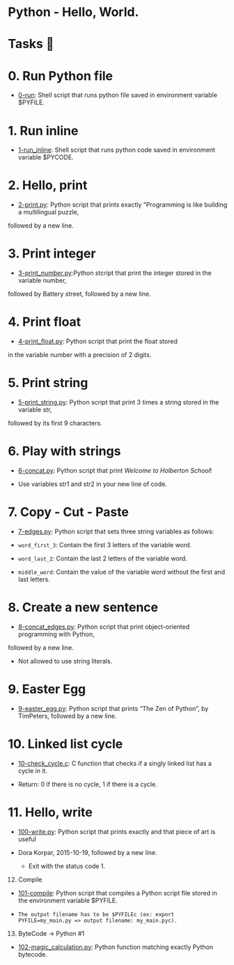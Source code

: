# Python - Hello, World.

# Tasks 📃

# 0. Run Python file

  +  <u>[0-run](https://github.com/Heshbon)</u>: Shell script that runs python file saved in environment variable $PYFILE.

# 1. Run inline

  +  <u>[1-run_inline](https://github.com/Heshbon)</u>: Shell script that runs python code saved in environment variable $PYCODE.

# 2. Hello, print

  +  <u>[2-print.py](https://github.com/Heshbon)</u>: Python script that prints exactly "Programming is like building a multilingual puzzle,

followed by a new line.

# 3. Print integer

  +  <u>[3-print_number.py](https://github.com/Heshbon)</u>:Python stcript that  print the integer stored in the variable number,

followed by Battery street, followed by a new line.

# 4. Print float

  + <u>[4-print_float.py](https://github.com/Heshbon)</u>: Python script that print the float stored

in the variable number with a precision of 2 digits.

# 5. Print string

  + <u>[5-print_string.py](https://github.com/Heshbon)</u>: Python script that print 3 times a string stored in the variable str,

followed by its first 9 characters.

# 6. Play with strings

  + <u>[6-concat.py](https://github.com/Heshbon)</u>: Python script that print _Welcome to Holberton School_!

  + Use variables str1 and str2 in your new line of code.

# 7. Copy - Cut - Paste

  + <u>[7-edges.py](https://github.com/Heshbon)</u>: Python script that sets three string variables as follows:

  + `word_first_3`: Contain the first 3 letters of the variable word.

  + `word_last_2`: Contain the last 2 letters of the variable word.

  + `middle_word`: Contain the value of the variable word without the first and last letters.

# 8. Create a new sentence

  + <u>[8-concat_edges.py](https://github.com/Heshbon)</u>: Python script that print object-oriented programming with Python,

followed by a new line.

  + Not allowed to use string literals.

# 9. Easter Egg

  + <u>[9-easter_egg.py](https://github.com/Heshbon)</u>: Python script that prints “The Zen of Python”, by TimPeters, followed by a new line.

# 10. Linked list cycle

  + <u>[10-check_cycle.c](https://github.com/Heshbon)</u>: C function that checks if a singly linked list has a cycle in it.

  + Return: 0 if there is no cycle, 1 if there is a cycle.

# 11. Hello, write

  + <u>[100-write.py](https://github.com/Heshbon)</u>: Python script that prints exactly and that piece of art is useful

- Dora Korpar, 2015-10-19, followed by a new line.

  + Exit with the status code 1.

12. Compile

  + <u>[101-compile](https://github.com/Heshbon)</u>: Python script that compiles a Python script file stored in the environment variable $PYFILE.

  + `The output filename has to be $PYFILEc (ex: export PYFILE=my_main.py => output filename: my_main.pyc).`

13. ByteCode -> Python #1

  + <u>[102-magic_calculation.py](https://github.com/Heshbon)</u>: Python function matching exactly Python bytecode.
